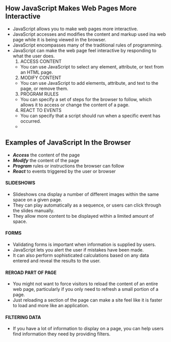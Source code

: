 
## How JavaScript Makes Web Pages More Interactive
- JavaScript allows you to make web pages more interactive.
- JavaScript accesses and modifies the content and markup used ina web page while it is being viewed in the browser.
- JavaScript encompasses many of the traditional rules of programming.
- JavaScript can make the web page feel interactive by responding to what the user does.
   1. ACCESS CONTENT
   - You can use JavaScript to select any element, attribute, or text from an HTML page.
   2. MODIFY CONTENT
   - You can use JavaScript to add elements, attribute, and text to the page, or remove them.
   3. PROGRAM RULES
   - You can specify a set of steps for the browser to follow, which allows it to access or change the content of a page.
   4. REACT TO EVENTS
   - You can specify that a script should run when a specific event has occurred.
   - 
## Examples of JavaScript In the Browser
- **_Access_** the content of the page
- **_Modify_** the content of the page
- **_Program_** rules or instructions the browser can follow
- **_React_** to events triggered by the user or browser

#### SLIDESHOWS
- Slideshows cna display a number of different images within the same space on a given page. 
- They can play automatically as a sequence, or users can click through the slides manually.
- They allow more content to be displayed within a limited amount of space. 

#### FORMS
- Validating forms is important when information is supplied by users.
- JavaScript lets you alert the user if mistakes have been made.
- It can also perform sophisticated calculations based on any data entered and reveal the results to the user.

#### REROAD PART OF PAGE
- You might not want to force visitors to reload the content of an entire web page, particularly if you only need to refresh a small portion of a page.
- Just reloading a section of the page can make a site feel like it is faster to load and more like an application.

#### FILTERING DATA
- If you have a lot of information to display on a page, you can help users find information they need by providing filters.
